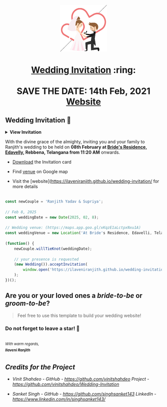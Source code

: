 
<p align="center"><a href="https://www.sarthakj.me/WeddingEvite/"><img src="./assets/wedding.gif" width="150px" height="150px"/></a></p>
<h1 align="center"><a href="https://saharshisha.netlify.app/assets/SI.pdf">Wedding Invitation</a> :ring: <br> <br> SAVE THE DATE: 14th Feb, 2021 <br> <a href="https://saharshisha.netlify.app/">Website</a></h1>



## Wedding Invitation :ring:

<details>
  <summary><strong>View Invitation</strong></summary>
  <a href="https://saharshisha.netlify.app/"><img src="./assets/img/InviteMain.png" /></a>
</details>

With the divine grace of the almighty, inviting you and your family to Ranjith's wedding to be held on **08th February at [Bride's Residence, Edavelly](https://maps.app.goo.gl/xKqzE1aLctpxNxu1A),  Rebbena, Telangana from 11:20 AM** onwards.

- [Download](https://saharshisha.netlify.app/assets/SI.pdf) the Invitation card

- Find [venue](https://maps.app.goo.gl/xKqzE1aLctpxNxu1A) on Google map

- Visit the [website](https://ilaveniranjith.github.io/wedding-invitation/ for more details


```js

const newCouple = 'Ranjith Yadav & Supriya';

// Feb 8, 2025
const weddingDate = new Date(2025, 02, 8);

// Wedding venue: (https://maps.app.goo.gl/xKqzE1aLctpxNxu1A)
const weddingVenue = new Location('At Bride's Residence, Edavelli, Telangana');

(function() {
    newCouple.willTieKnot(weddingDate);

    // your presence is requested
    (new Wedding()).acceptInvitation(
        window.open('https://ilaveniranjith.github.io/wedding-invitation/')
    );
})();


```
## Are you or your loved ones a *bride-to-be* or *groom-to-be*? 
> Feel free to use this template to build your wedding website!

### Do not forget to leave a star! :hugs:

<br><sup><i>With warm regards,<br>
**Ilaveni Ranjith**<i></sup><br>

## Credits for the Project 

* Vinit Shahdeo - GitHub - https://github.com/vinitshahdeo  Project - https://github.com/vinitshahdeo/Wedding-Invitation

* Sanket Singh - GitHub - https://github.com/singhsanket143 LinkedIn - https://www.linkedin.com/in/singhsanket143/ 
